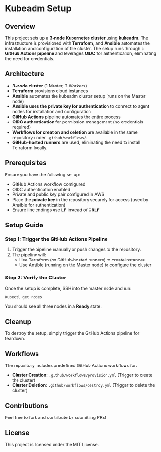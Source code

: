 # Kubeadm Setup

## Overview
This project sets up a **3-node Kubernetes cluster** using **kubeadm**. The infrastructure is provisioned with **Terraform**, and **Ansible** automates the installation and configuration of the cluster. The setup runs through a **GitHub Actions pipeline** and leverages **OIDC** for authentication, eliminating the need for credentials.

## Architecture
- **3-node cluster** (1 Master, 2 Workers)
- **Terraform** provisions cloud instances
- **Ansible** automates the kubeadm cluster setup (runs on the Master node)
- **Ansible uses the private key for authentication** to connect to agent nodes for installation and configuration
- **GitHub Actions** pipeline automates the entire process
- **OIDC authentication** for permission management (no credentials required)
- **Workflows for creation and deletion** are available in the same repository under `.github/workflows/`.
- **GitHub-hosted runners** are used, eliminating the need to install Terraform locally.

## Prerequisites
Ensure you have the following set up:
- GitHub Actions workflow configured
- OIDC authentication enabled
- Private and public key pair configured in AWS
- Place the **private key** in the repository securely for access (used by Ansible for authentication)
- Ensure line endings use **LF** instead of **CRLF**

## Setup Guide

### Step 1: Trigger the GitHub Actions Pipeline
1. Trigger the pipeline manually or push changes to the repository.
2. The pipeline will:
   - Use Terraform (on GitHub-hosted runners) to create instances
   - Use Ansible (running on the Master node) to configure the cluster

### Step 2: Verify the Cluster
Once the setup is complete, SSH into the master node and run:
```sh
kubectl get nodes
```
You should see all three nodes in a **Ready** state.

## Cleanup
To destroy the setup, simply trigger the GitHub Actions pipeline for teardown.

## Workflows
The repository includes predefined GitHub Actions workflows for:
- **Cluster Creation**: `.github/workflows/provision.yml` (Trigger to create the cluster)
- **Cluster Deletion**: `.github/workflows/destroy.yml` (Trigger to delete the cluster)

## Contributions
Feel free to fork and contribute by submitting PRs!

## License
This project is licensed under the MIT License.